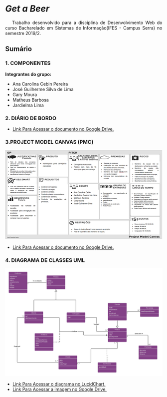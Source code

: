 # _Get a Beer_

<P align="justify">&nbsp&nbsp Trabalho desenvolvido para a disciplina de Desenvolvimento Web do curso Bacharelado em Sistemas de Informação(IFES - Campus Serra) no semestre 2019/2.</p>

## Sumário

### 1. COMPONENTES<br>
**Integrantes do grupo:**<br>
-   Ana Carolina Cebin Pereira
-   José Guilherme Silva de Lima
-   Gary Moura
-   Matheus Barbosa
-   Jardielma Lima

### 2. DIÁRIO DE BORDO<br>
-   [Link Para Acessar o documento no Google Drive.](https://drive.google.com/open?id=1Ak0uj_kzR64KAG4QMA6dSAbvalKgwi6pfDUCvHRnoPg)

### 3.PROJECT MODEL CANVAS (PMC)<br>
 ![Alt Text](https://github.com/get-a-beer/index/blob/master/Imagens/PMC-Imagem.png)
-   [Link Para Acessar o documento no Google Drive.](https://drive.google.com/open?id=1ZYCmK0_nWYtcsVDSg2vHKGIo3fm-zScy)

### 4. DIAGRAMA DE CLASSES UML<br>
 ![Alt Text](https://github.com/get-a-beer/index/blob/master/Imagens/Diagrama%20de%20Classes.png)
-   [Link Para Acessar o diagrama no LucidChart.](https://www.lucidchart.com/invitations/accept/ff496c06-40f2-42b9-8e89-b45d94718f9c)
-   [Link Para Acessar a imagem no Google Drive.](https://drive.google.com/open?id=1ftrq9AzxXV-gw9e8ol6bqRjzqTCxn8Wm)
